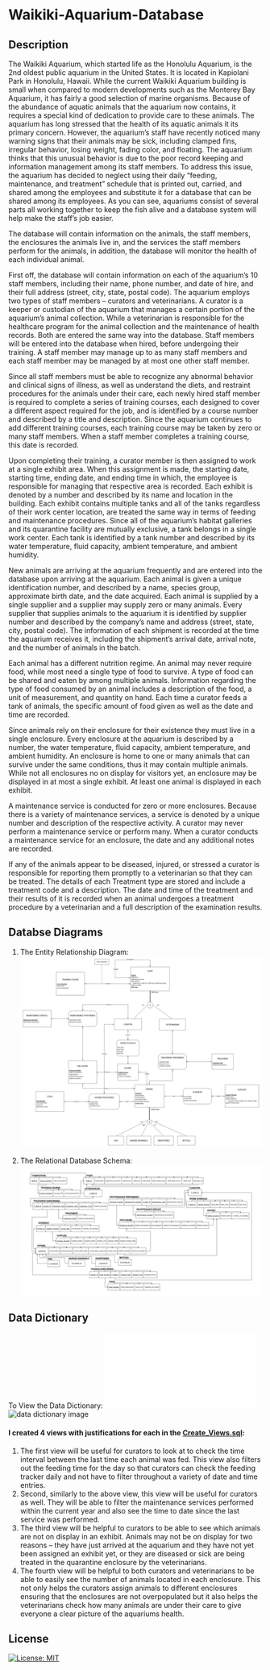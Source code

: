 # Waikiki-Aquarium-Database

## Description

The Waikiki Aquarium, which started life as the Honolulu Aquarium, is the 2nd oldest public aquarium in the United States. It is located in Kapiolani Park in Honolulu, Hawaii. While the current Waikiki Aquarium building is small when compared to modern developments such as the Monterey Bay Aquarium, it has fairly a good selection of marine organisms. Because of the abundance of aquatic animals that the aquarium now contains, it requires a special kind of dedication to provide care to these animals. The aquarium has long stressed that the health of its aquatic animals it its primary concern. However, the aquarium’s staff have recently noticed many warning signs that their animals may be sick, including clamped fins, irregular behavior, losing weight, fading color, and floating. The aquarium thinks that this unusual behavior is due to the poor record keeping and information management among its staff members. To address this issue, the aquarium has decided to neglect using their daily “feeding, maintenance, and treatment” schedule that is printed out, carried, and shared among the employees and substitute it for a database that can be shared among its employees. As you can see, aquariums consist of several parts all working together to keep the fish alive and a database system will help make the staff’s job easier.

The database will contain information on the animals, the staff members, the enclosures the animals live in, and the services the staff members perform for the animals, in addition, the database will monitor the health of each individual animal.

First off, the database will contain information on each of the aquarium’s 10 staff members, including their name, phone number, and date of hire, and their full address (street, city, state, postal code). The aquarium employs two types of staff members – curators and veterinarians. A curator is a keeper or custodian of the aquarium that manages a certain portion of the aquarium’s animal collection. While a veterinarian is responsible for the healthcare program for the animal collection and the maintenance of health records.
Both are entered the same way into the database. Staff members will be entered into the database when hired, before undergoing their training. A staff member may manage up to as many staff members and each staff member may be managed by at most one other staff member.

Since all staff members must be able to recognize any abnormal behavior and clinical signs of illness, as well as understand the diets, and restraint procedures for the animals under their care, each newly hired staff member is required to complete a series of training courses, each designed to cover a different aspect required for the job, and is identified by a course number and described by a title and description. Since the aquarium continues to add different training courses, each training course may be taken by zero or many staff members. When a staff member completes a training course, this date is recorded.

Upon completing their training, a curator member is then assigned to work at a single exhibit area. When this assignment is made, the starting date, starting time, ending date, and ending time in which, the employee is responsible for managing that respective area is recorded. Each exhibit is denoted by a number and described by its name and location in the building. Each exhibit contains multiple tanks and all of the tanks regardless of their work center location, are treated the same way in terms of feeding and maintenance procedures. Since all of the aquarium’s habitat galleries and its quarantine facility are mutually exclusive, a tank belongs in a single work center. Each tank is identified by a tank number and described by its water temperature, fluid capacity, ambient temperature, and ambient humidity.

New animals are arriving at the aquarium frequently and are entered into the database upon arriving at the aquarium. Each animal is given a unique identification number, and described by a name, species group, approximate birth date, and the date acquired. Each animal is supplied by a single supplier and a supplier may supply zero or many animals. Every supplier that supplies animals to the aquarium it is identified by supplier number and described by the company’s name and address (street, state, city, postal code). The information of each shipment is recorded at the time the aquarium receives it, including the shipment’s arrival date, arrival note, and the number of animals in the batch.

Each animal has a different nutrition regime. An animal may never require food, while most need a single type of food to survive. A type of food can be shared and eaten by among multiple animals. Information regarding the type of food consumed by an animal includes a description of the food, a unit of measurement, and quantity on hand. Each time a curator feeds a tank of animals, the specific amount of food given as well as the date and time are recorded.

Since animals rely on their enclosure for their existence they must live in a single enclosure. Every enclosure at the aquarium is described by a number, the water temperature, fluid capacity, ambient temperature, and ambient humidity. An enclosure is home to one or many animals that can survive under the same conditions, thus it may contain multiple animals. While not all enclosures no on display for visitors yet, an enclosure may be displayed in at most a single exhibit. At least one animal is displayed in each exhibit.

A maintenance service is conducted for zero or more enclosures. Because there is a variety of maintenance services, a service is denoted by a unique number and description of the respective activity. A curator may never perform a maintenance service or perform many. When a curator conducts a maintenance service for an enclosure, the date and any additional notes are recorded.

If any of the animals appear to be diseased, injured, or stressed a curator is responsible for reporting them promptly to a veterinarian so that they can be treated. The details of each Treatment type are stored and include a treatment code and a description. The date and time of the treatment and their results of it is recorded when an animal undergoes a treatment procedure by a veterinarian and a full description of the examination results.

## Databse Diagrams

1. The Entity Relationship Diagram:
   ![screenshot of ERD](./images/Aquarium_ERD_Diagram_Placeholder.jpg)

2. The Relational Database Schema:
   ![screenshot of Relational Schema](./images/Relational_Database_Schema_Placeholder.jpg)

## Data Dictionary

To View the Data Dictionary: ![Data_Dictionary.pdf](Data_Dictionary.pdf)
![data dictionary image](Waikiki-Aquarium-Database/images/data_dictionary_img.png)

#### I created 4 views with justifications for each in the [Create_Views.sql](Create_Views.sql):

1. The first view will be useful for curators to look at to check the time interval between the last time each animal was fed. This view also filters out the feeding time for the day so that curators can check the feeding tracker daily and not have to filter throughout a variety of date and time entries.
2. Second, similarly to the above view, this view will be useful for curators as well. They will be able to filter the maintenance services performed within the current year and also see the time to date since the last service was performed.
3. The third view will be helpful to curators to be able to see which animals are not on display in an exhibit. Animals may not be on display for two reasons – they have just arrived at the aquarium and they have not yet been assigned an exhibit yet, or they are diseased or sick are being treated in the quarantine enclosure by the veterinarians.
4. The fourth view will be helpful to both curators and veterinarians to be able to easily see the number of animals located in each enclosure. This not only helps the curators assign animals to different enclosures ensuring that the enclosures are not overpopulated but it also helps the veterinarians check how many animals are under their care to give everyone a clear picture of the aquariums health.

## License

[![License: MIT](https://img.shields.io/badge/License-MIT-yellow.svg)](https://opensource.org/licenses/MIT)
